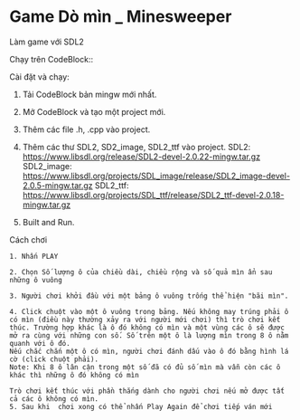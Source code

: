 # Game Dò mìn _ Minesweeper
Làm game với SDL2

Chạy trên CodeBlock::

Cài đặt và chạy:
  
  1. Tải CodeBlock bản mingw mới nhất.


  2. Mở CodeBlock và tạo một project mới.


  3. Thêm các file .h, .cpp vào project.
  

  4. Thêm các thư SDL2, SD2_image, SDL2_ttf vào project.
      SDL2: https://www.libsdl.org/release/SDL2-devel-2.0.22-mingw.tar.gz
      SDL2_image: https://www.libsdl.org/projects/SDL_image/release/SDL2_image-devel-2.0.5-mingw.tar.gz
      SDL2_ttf: https://www.libsdl.org/projects/SDL_ttf/release/SDL2_ttf-devel-2.0.18-mingw.tar.gz
  


  5. Built and Run.

Cách chơi
	
	1. Nhấn PLAY

	2. Chọn Số lượng ô của chiều dài, chiều rộng và số quả mìn ẩn sau những ô vuông

	3. Người chơi khởi đầu với một bảng ô vuông trống thể hiện "bãi mìn".

	4. Click chuột vào một ô vuông trong bảng. Nếu không may trúng phải ô có mìn (điều này thường xảy ra với người mới chơi) thì trò chơi kết thúc. Trường hợp khác là ô đó không có mìn và một vùng các ô sẽ được mở ra cùng với những con số. Số trên một ô là lượng mìn trong 8 ô nằm quanh với ô đó.
	Nếu chắc chắn một ô có mìn, người chơi đánh dấu vào ô đó bằng hình lá cờ (click chuột phải).
	Note: Khi 8 ô lân cận trong một số đã có đủ số mìn mà vẫn còn các ô khác thì những ô đó không có mìn
	
	Trò chơi kết thúc với phần thắng dành cho người chơi nếu mở được tất cả các ô không có mìn.
	5. Sau khi  chơi xong có thể nhấn Play Again để chơi tiếp ván mới
	
